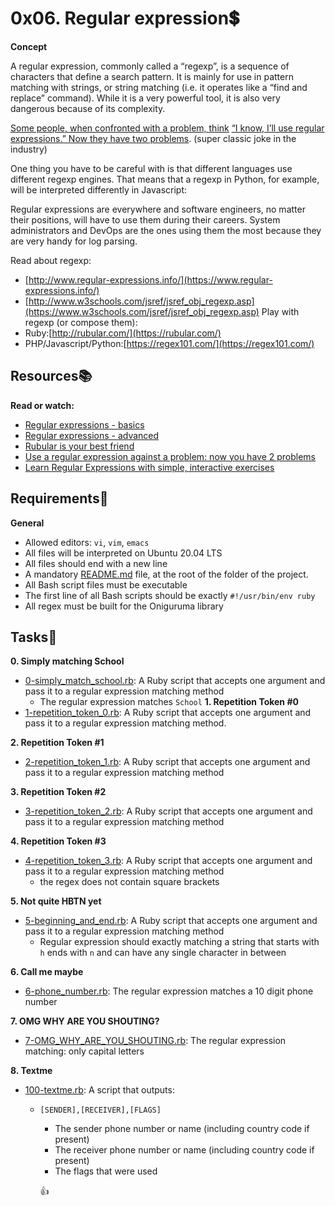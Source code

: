 # 0x06. Regular expression:heavy_dollar_sign:

**Concept**

A regular expression, commonly called a “regexp”, is a sequence of characters that define a search pattern.  It is mainly for use in pattern matching with strings, or string matching (i.e. it operates like a “find and replace” command). While it is a very powerful tool, it is also very dangerous because of its complexity.

[Some people, when confronted with a problem, think](http://regex.info/blog/2006-09-15/247) [“I know, I’ll use regular expressions.”   Now they have two problems](http://regex.info/blog/2006-09-15/247). (super classic joke in the industry)

One thing you have to be careful with is that different languages use different regexp engines. That means that a regexp in Python, for example, will be interpreted differently in Javascript:

Regular expressions are everywhere and software engineers, no matter their positions, will have to use them during their careers. System administrators and DevOps are the ones using them the most because they are very handy for log parsing.

Read about regexp:
- [http://www.regular-expressions.info/](https://www.regular-expressions.info/)
- [http://www.w3schools.com/jsref/jsref_obj_regexp.asp](https://www.w3schools.com/jsref/jsref_obj_regexp.asp) Play with regexp (or compose them):
- Ruby:[http://rubular.com/](https://rubular.com/)
- PHP/Javascript/Python:[https://regex101.com/](https://regex101.com/)

## Resources:books:
**Read or watch:**
- [Regular expressions - basics](https://www.slideshare.net/neha_jain/introducing-regular-expressions)
- [Regular expressions - advanced](https://www.slideshare.net/neha_jain/advanced-regular-expressions-80296518)
- [Rubular is your best friend](https://rubular.com/)
- [Use a regular expression against a problem: now you have 2 problems](https://blog.codinghorror.com/regular-expressions-now-you-have-two-problems/)
- [Learn Regular Expressions with simple, interactive exercises](https://regexone.com/)

## Requirements:round_pushpin:
**General**
- Allowed editors: `vi`, `vim`, `emacs`
- All files will be interpreted on Ubuntu 20.04 LTS
- All files should end with a new line
- A mandatory [README.md](./README.md) file, at the root of the folder of the project.
- All Bash script files must be executable
- The first line of all Bash scripts should be exactly `#!/usr/bin/env ruby`
- All regex must be built for the Oniguruma library

## Tasks:page_with_curl:

**0. Simply matching School**
- [0-simply_match_school.rb](./0-simply_match_school.rb): A Ruby script that accepts one argument and pass it to a regular expression matching method
  - The regular expression matches `School`
**1. Repetition Token #0**
- [1-repetition_token_0.rb](./1-repetition_token_0.rb): A Ruby script that accepts one argument and pass it to a regular expression matching method.

**2. Repetition Token #1**
- [2-repetition_token_1.rb](./2-repetition_token_1.rb): A Ruby script that accepts one argument and pass it to a regular expression matching method

**3. Repetition Token #2**
- [3-repetition_token_2.rb](./3-repetition_token_2.rb): A Ruby script that accepts one argument and pass it to a regular expression matching method

**4. Repetition Token #3**
- [4-repetition_token_3.rb](./4-repetition_token_3.rb): A Ruby script that accepts one argument and pass it to a regular expression matching method
  - the regex does not contain square brackets

**5. Not quite HBTN yet**
- [5-beginning_and_end.rb](./5-beginning_and_end.rb): A Ruby script that accepts one argument and pass it to a regular expression matching method
  - Regular expression should exactly matching a string that starts with `h` ends with `n` and can have any single character in between

**6. Call me maybe**
- [6-phone_number.rb](./6-phone_number.rb): The regular expression matches a 10 digit phone number

**7. OMG WHY ARE YOU SHOUTING?**
- [7-OMG_WHY_ARE_YOU_SHOUTING.rb](./7-OMG_WHY_ARE_YOU_SHOUTING.rb): The regular expression matching: only capital letters

**8. Textme**
- [100-textme.rb](./100-textme.rb): A script that outputs:
  - `[SENDER],[RECEIVER],[FLAGS]`
    - The sender phone number or name (including country code if present)
    - The receiver phone number or name (including country code if present)
    - The flags that were used

    :+1:
